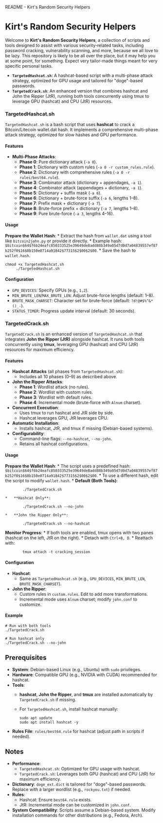   README - Kirt's Random Security Helpers

Kirt's Random Security Helpers
==============================

Welcome to **Kirt's Random Security Helpers**, a collection of scripts and tools designed to assist with various security-related tasks, including password cracking, vulnerability scanning, and more, because we all love to be lazy. 
This repository is likely to be all over the place, but it may help you at some point, for something. Expect very tailor-made things meant for very specific personal tasks.


*   **`TargetedHashcat.sh`**: A hashcat-based script with a multi-phase attack strategy, optimized for GPU usage and tailored for "doge"-based passwords.
*   **`TargetedCrack.sh`**: An enhanced version that combines hashcat and John the Ripper (JtR), running both tools concurrently using tmux to leverage GPU (hashcat) and CPU (JtR) resources.

### TargetedHashcat.sh

`TargetedHashcat.sh` is a bash script that uses **hashcat** to crack a Bitcoin/Litecoin wallet.dat hash. It implements a comprehensive multi-phase attack strategy, optimized for slow hashes and GPU performance.

#### Features

*   **Multi-Phase Attacks**:
    *   **Phase 0**: Pure dictionary attack (`-a 0`).
    *   **Phase 1**: Dictionary with custom rules (`-a 0 -r custom_rules.rule`).
    *   **Phase 2**: Dictionary with comprehensive rules (`-a 0 -r rules/best64.rule`).
    *   **Phase 3**: Combinator attack (dictionary + appendages, `-a 1`).
    *   **Phase 4**: Combinator attack (appendages + dictionary, `-a 1`).
    *   **Phase 5**: Dictionary + suffix mask (`-a 6`).
    *   **Phase 6**: Dictionary + brute-force suffix (`-a 6`, lengths 1–8).
    *   **Phase 7**: Prefix mask + dictionary (`-a 7`).
    *   **Phase 8**: Brute-force prefix + dictionary (`-a 7`, lengths 1–8).
    *   **Phase 9**: Pure brute-force (`-a 3`, lengths 4–16).

#### Usage

**Prepare the Wallet Hash**:
    *   Extract the hash from `wallet.dat` using a tool like `bitcoin2john.py` or provide it directly.
    *   Example hash: `$bitcoin$64$f6b24eafc850333525e39649de8add88b349a05d7d0d7a04839557ef87b252f0$16$0b150e0714a91842$77315$2$00$2$00`.
    *   Save the hash to `wallet.hash`.        
    
    chmod +x TargetedHashcat.sh    
         ./TargetedHashcat.sh
    
#### Configuration

*   `GPU_DEVICES`: Specify GPUs (e.g., `1,2`).
*   `MIN_BRUTE_LEN`/`MAX_BRUTE_LEN`: Adjust brute-force lengths (default: 1–8).
*   `BRUTE_MASK_CHARSET`: Character set for brute-force (default: `?d!@#$%^&*()_-`).
*   `STATUS_TIMER`: Progress update interval (default: 30 seconds).

### TargetedCrack.sh

`TargetedCrack.sh` is an enhanced version of `TargetedHashcat.sh` that integrates **John the Ripper (JtR)** alongside hashcat. It runs both tools concurrently using **tmux**, leveraging GPU (hashcat) and CPU (JtR) resources for maximum efficiency.

#### Features

*   **Hashcat Attacks** (all phases from `TargetedHashcat.sh`):
    *   Includes all 10 phases (0–9) as described above.
*   **John the Ripper Attacks**:
    *   **Phase 1**: Wordlist attack (no rules).
    *   **Phase 2**: Wordlist with custom rules.
    *   **Phase 3**: Wordlist with default rules.
    *   **Phase 4**: Incremental mode (brute-force with `Alnum` charset).
*   **Concurrent Execution**:
    *   Uses tmux to run hashcat and JtR side by side.
    *   Hashcat leverages GPU, JtR leverages CPU.
*   **Automatic Installation**:
    *   Installs hashcat, JtR, and tmux if missing (Debian-based systems).
*   **Configurability**:
    *   Command-line flags: `--no-hashcat`, `--no-john`.
    *   Retains all hashcat configurations.

#### Usage

**Prepare the Wallet Hash**:
    *   The script uses a predefined hash: `$bitcoin$64$f6b24eafc850333525e39649de8add88b349a05d7d0d7a04839557ef87b252f0$16$0b150e0714a91842$77315$2$00$2$00`.
    *   To use a different hash, edit the script to modify `wallet.hash`.
    *   **Default (Both Tools)**:
        
            ./TargetedCrack.sh
        
    *   **Hashcat Only**:
        
            ./TargetedCrack.sh --no-john
        
    *   **John the Ripper Only**:
        
            ./TargetedCrack.sh --no-hashcat
        
  **Monitor Progress**:
    *   If both tools are enabled, tmux opens with two panes (hashcat on the left, JtR on the right).
    *   Detach with `Ctrl+B, D`.
    *   Reattach with:
        
            tmux attach -t cracking_session
        
#### Configuration

*   **Hashcat**:
    *   Same as `TargetedHashcat.sh` (e.g., `GPU_DEVICES`, `MIN_BRUTE_LEN`, `BRUTE_MASK_CHARSET`).
*   **John the Ripper**:
    *   Custom rules in `custom.rules`. Edit to add more transformations.
    *   Incremental mode uses `Alnum` charset; modify `john.conf` to customize.

#### Example

    # Run with both tools
    ./TargetedCrack.sh
    
    # Run hashcat only
    ./TargetedCrack.sh --no-john
    

Prerequisites
-------------

*   **System**: Debian-based Linux (e.g., Ubuntu) with `sudo` privileges.
*   **Hardware**: Compatible GPU (e.g., NVIDIA with CUDA) recommended for hashcat.
*   **Tools**:
    *   **hashcat**, **John the Ripper**, and **tmux** are installed automatically by `TargetedCrack.sh` if missing.
    *   For `TargetedHashcat.sh`, install hashcat manually:
        
            sudo apt update
            sudo apt install hashcat -y
        
*   **Rules File**: `rules/best64.rule` for hashcat (adjust path in scripts if needed).

Notes
-----

*   **Performance**:
    *   `TargetedHashcat.sh`: Optimized for GPU usage with hashcat.
    *   `TargetedCrack.sh`: Leverages both GPU (hashcat) and CPU (JtR) for maximum efficiency.
*   **Dictionary**: `doge_ext.dict` is tailored for "doge"-based passwords. Replace with a larger wordlist (e.g., `rockyou.txt`) if needed.
*   **Rules**:
    *   Hashcat: Ensure `best64.rule` exists.
    *   JtR: Incremental mode can be customized in `john.conf`.
*   **System Compatibility**: Scripts assume a Debian-based system. Modify installation commands for other distributions (e.g., Fedora, Arch).
